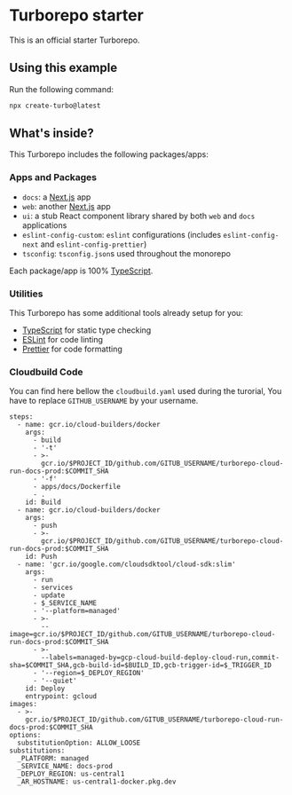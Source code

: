 # Turborepo starter

This is an official starter Turborepo.

## Using this example

Run the following command:

```sh
npx create-turbo@latest
```

## What's inside?

This Turborepo includes the following packages/apps:

### Apps and Packages

- `docs`: a [Next.js](https://nextjs.org/) app
- `web`: another [Next.js](https://nextjs.org/) app
- `ui`: a stub React component library shared by both `web` and `docs` applications
- `eslint-config-custom`: `eslint` configurations (includes `eslint-config-next` and `eslint-config-prettier`)
- `tsconfig`: `tsconfig.json`s used throughout the monorepo

Each package/app is 100% [TypeScript](https://www.typescriptlang.org/).

### Utilities

This Turborepo has some additional tools already setup for you:

- [TypeScript](https://www.typescriptlang.org/) for static type checking
- [ESLint](https://eslint.org/) for code linting
- [Prettier](https://prettier.io) for code formatting

### Cloudbuild Code

You can find here bellow the `cloudbuild.yaml` used during the turorial, You have to replace `GITHUB_USERNAME` by your username.

```
steps:
  - name: gcr.io/cloud-builders/docker
    args:
      - build
      - '-t'
      - >-
        gcr.io/$PROJECT_ID/github.com/GITUB_USERNAME/turborepo-cloud-run-docs-prod:$COMMIT_SHA
      - '-f'
      - apps/docs/Dockerfile
      - .
    id: Build
  - name: gcr.io/cloud-builders/docker
    args:
      - push
      - >-
        gcr.io/$PROJECT_ID/github.com/GITUB_USERNAME/turborepo-cloud-run-docs-prod:$COMMIT_SHA
    id: Push
  - name: 'gcr.io/google.com/cloudsdktool/cloud-sdk:slim'
    args:
      - run
      - services
      - update
      - $_SERVICE_NAME
      - '--platform=managed'
      - >-
        --image=gcr.io/$PROJECT_ID/github.com/GITUB_USERNAME/turborepo-cloud-run-docs-prod:$COMMIT_SHA
      - >-
        --labels=managed-by=gcp-cloud-build-deploy-cloud-run,commit-sha=$COMMIT_SHA,gcb-build-id=$BUILD_ID,gcb-trigger-id=$_TRIGGER_ID
      - '--region=$_DEPLOY_REGION'
      - '--quiet'
    id: Deploy
    entrypoint: gcloud
images:
  - >-
    gcr.io/$PROJECT_ID/github.com/GITUB_USERNAME/turborepo-cloud-run-docs-prod:$COMMIT_SHA
options:
  substitutionOption: ALLOW_LOOSE
substitutions:
  _PLATFORM: managed
  _SERVICE_NAME: docs-prod
  _DEPLOY_REGION: us-central1
  _AR_HOSTNAME: us-central1-docker.pkg.dev
```
